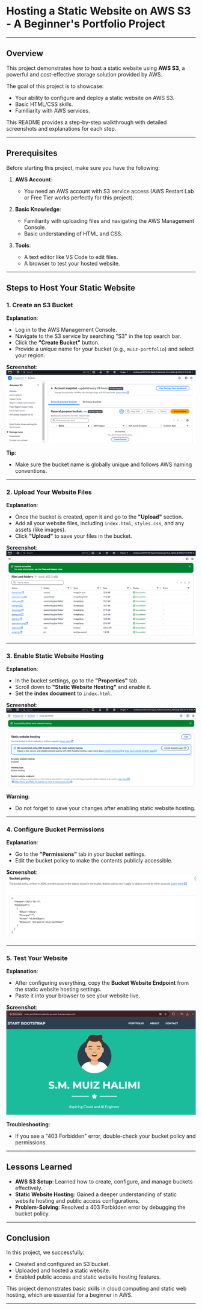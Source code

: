 # Hosting a Static Website on AWS S3 - A Beginner's Portfolio Project

---

## **Overview**
This project demonstrates how to host a static website using **AWS S3**, a powerful and cost-effective storage solution provided by AWS. 

The goal of this project is to showcase:
- Your ability to configure and deploy a static website on AWS S3.
- Basic HTML/CSS skills.
- Familiarity with AWS services.

This README provides a step-by-step walkthrough with detailed screenshots and explanations for each step.

---

## **Prerequisites**
Before starting this project, make sure you have the following:
1. **AWS Account**:
   - You need an AWS account with S3 service access (AWS Restart Lab or Free Tier works perfectly for this project).

2. **Basic Knowledge**:
   - Familiarity with uploading files and navigating the AWS Management Console.
   - Basic understanding of HTML and CSS.

3. **Tools**:
   - A text editor like VS Code to edit files.
   - A browser to test your hosted website.

---

## **Steps to Host Your Static Website**

### **1. Create an S3 Bucket**
**Explanation**:
- Log in to the AWS Management Console.
- Navigate to the S3 service by searching "S3" in the top search bar.
- Click the **"Create Bucket"** button.
- Provide a unique name for your bucket (e.g., `muiz-portfolio`) and select your region.

**Screenshot**:
![Step 1 - Create S3 Bucket](assets/screenshots/step1.PNG)

**Tip**:
- Make sure the bucket name is globally unique and follows AWS naming conventions.

---

### **2. Upload Your Website Files**
**Explanation**:
- Once the bucket is created, open it and go to the **"Upload"** section.
- Add all your website files, including `index.html`, `styles.css`, and any assets (like images).
- Click **"Upload"** to save your files in the bucket.

**Screenshot**:
![Step 2 - Upload Website Files](assets/screenshots/step2.PNG)

---

### **3. Enable Static Website Hosting**
**Explanation**:
- In the bucket settings, go to the **"Properties"** tab.
- Scroll down to **"Static Website Hosting"** and enable it.
- Set the **index document** to `index.html`.

**Screenshot**:
![Step 3 - Enable Static Website Hosting](assets/screenshots/step3.PNG)

**Warning**:
- Do not forget to save your changes after enabling static website hosting.

---

### **4. Configure Bucket Permissions**
**Explanation**:
- Go to the **"Permissions"** tab in your bucket settings.
- Edit the bucket policy to make the contents publicly accessible.

**Screenshot**:
![Step 4 - Bucket Policy Configuration](assets/screenshots/m9.PNG)

---

### **5. Test Your Website**
**Explanation**:
- After configuring everything, copy the **Bucket Website Endpoint** from the static website hosting settings.
- Paste it into your browser to see your website live.

**Screenshot**:
![Step 5 - Live Website](assets/screenshots/step5.PNG)

**Troubleshooting**:
- If you see a "403 Forbidden" error, double-check your bucket policy and permissions.

---

## **Lessons Learned**
- **AWS S3 Setup**: Learned how to create, configure, and manage buckets effectively.
- **Static Website Hosting**: Gained a deeper understanding of static website hosting and public access configurations.
- **Problem-Solving**: Resolved a 403 Forbidden error by debugging the bucket policy.

---

## **Conclusion**
In this project, we successfully:
- Created and configured an S3 bucket.
- Uploaded and hosted a static website.
- Enabled public access and static website hosting features.

This project demonstrates basic skills in cloud computing and static web hosting, which are essential for a beginner in AWS.

---
